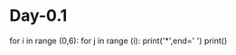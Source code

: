 # Day-0.1
for i in range (0,6):
    for j in range (i):
        print('*',end=' ')
    print()
    

